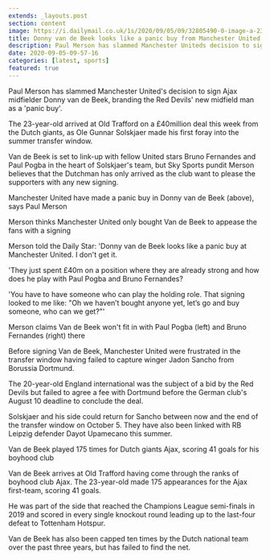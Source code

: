 ```yaml
---
extends: _layouts.post
section: content
image: https://i.dailymail.co.uk/1s/2020/09/05/09/32805490-0-image-a-23_1599295433898.jpg 
title: Donny van de Beek looks like a panic buy from Manchester United, blasts Paul Merson 
description: Paul Merson has slammed Manchester Uniteds decision to sign Ajax midfielder Donny van de Beek, branding the Red Devils new Dutch midfield maestro as a panic buy by Ole Gunnar Solskjaer. 
date: 2020-09-05-09-57-16 
categories: [latest, sports] 
featured: true 
--- 
```

Paul Merson has slammed Manchester United's decision to sign Ajax midfielder Donny van de Beek, branding the Red Devils' new midfield man as a 'panic buy'. 

The 23-year-old arrived at Old Trafford on a £40million deal this week from the Dutch giants, as Ole Gunnar Solskjaer made his first foray into the summer transfer window.

Van de Beek is set to link-up with fellow United stars Bruno Fernandes and Paul Pogba in the heart of Solskjaer's team, but Sky Sports pundit Merson believes that the Dutchman has only arrived as the club want to please the supporters with any new signing. 

Manchester United have made a panic buy in Donny van de Beek (above), says Paul Merson

Merson thinks Manchester United only bought Van de Beek to appease the fans with a signing 

Merson told the Daily Star: 'Donny van de Beek looks like a panic buy at Manchester United. I don't get it. 

'They just spent £40m on a position where they are already strong and how does he play with Paul Pogba and Bruno Fernandes?

'You have to have someone who can play the holding role. That signing looked to me like: "Oh we haven’t bought anyone yet, let’s go and buy someone, who can we get?"'

Merson claims Van de Beek won't fit in with Paul Pogba (left) and Bruno Fernandes (right) there

Before signing Van de Beek, Manchester United were frustrated in the transfer window having failed to capture winger Jadon Sancho from Borussia Dortmund.

The 20-year-old England international was the subject of a bid by the Red Devils but failed to agree a fee with Dortmund before the German club's August 10 deadline to conclude the deal.

Solskjaer and his side could return for Sancho between now and the end of the transfer window on October 5. They have also been linked with RB Leipzig defender Dayot Upamecano this summer.  

Van de Beek played 175 times for Dutch giants Ajax, scoring 41 goals for his boyhood club

Van de Beek arrives at Old Trafford having come through the ranks of boyhood club Ajax. The 23-year-old made 175 appearances for the Ajax first-team, scoring 41 goals.

He was part of the side that reached the Champions League semi-finals in 2019 and scored in every single knockout round leading up to the last-four defeat to Tottenham Hotspur. 

Van de Beek has also been capped ten times by the Dutch national team over the past three years, but has failed to find the net. 

